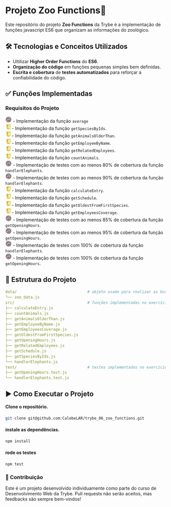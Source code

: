 # Projeto Zoo Functions🚀

Este repositório do projeto **Zoo Functions** da Trybe é a implementação de funções javascript ES6 que organizam as informações do zoológico.  

## 🛠️ Tecnologias e Conceitos Utilizados
- Ultilizar **Higher Order Functions** do **ES6**.  
- **Organização do código** em funções pequenas simples bem definidas.  
- **Escrita e cobertura** de **testes automatizados** para reforçar a confiabilidade do código.  

## ✅ Funções Implementadas  
### Requisitos do Projeto  
<img alt="icon-jest" src="./readme-jest-icon.png" width="20"/> - Implementação da função `average`<br>
<img alt="icon-jest" src="./readme-js-icon.webp" width="20"/>- Implementação da função `getSpeciesByIds`. <br>
<img alt="icon-jest" src="./readme-js-icon.webp" width="20"/>- Implementação da função `getAnimalsOlderThan`. <br>
<img alt="icon-jest" src="./readme-js-icon.webp" width="20"/>- Implementação da função `getEmployeeByName`. <br>
<img alt="icon-jest" src="./readme-js-icon.webp" width="20"/>- Implementação da função `getRelatedEmployees`. <br>
<img alt="icon-jest" src="./readme-js-icon.webp" width="20"/>- Implementação da função `countAnimals`. <br>
<img alt="icon-jest" src="./readme-jest-icon.png" width="20"/> - Implementação de testes com ao menos 80% de cobertura da função `handlerElephants`. <br>
<img alt="icon-jest" src="./readme-jest-icon.png" width="20"/> - Implementação de testes com ao menos 90% de cobertura da função `handlerElephants`. <br>
<img alt="icon-jest" src="./readme-js-icon.webp" width="20"/>- Implementação da função `calculateEntry`. <br>
<img alt="icon-jest" src="./readme-js-icon.webp" width="20"/>- Implementação da função `getSchedule`. <br>
<img alt="icon-jest" src="./readme-js-icon.webp" width="20"/>- Implementação da função `getOldestFromFirstSpecies`. <br>
<img alt="icon-jest" src="./readme-js-icon.webp" width="20"/>- Implementação da função `getEmployeesCoverage`. <br>
<img alt="icon-jest" src="./readme-jest-icon.png" width="20"/> - Implementação de testes com ao menos 85% de cobertura da função `getOpeningHours`. <br>
<img alt="icon-jest" src="./readme-jest-icon.png" width="20"/> - Implementação de testes com ao menos 95% de cobertura da função `getOpeningHours`. <br>
<img alt="icon-jest" src="./readme-jest-icon.png" width="20"/> - Implementação de testes com 100% de cobertura da função `handlerElephants`. <br>
<img alt="icon-jest" src="./readme-jest-icon.png" width="20"/> - Implementação de testes com 100% de cobertura da função `getOpeningHours`. <br>


## 📁 Estrutura do Projeto
```yaml
data/                               # objeto usado para realizar as buscas  
└── zoo_data.js  
src/                                # funções implementadas no exercício  
├── calculateEntry.js  
├── countAnimals.js                
├── getAnimalsOlderThan.js  
├── getEmployeeByName.js  
├── getEmployeesCoverage.js  
├── getOldestFromFirstSpecies.js  
├── getOpeningHours.js  
├── getRelatedEmployees.js  
├── getSchedule.js  
├── getSpeciesByIds.js  
└── handlerElephants.js  
test/                               # testes implementados no exercício    
├── getOpeningHours.test.js  
└── handlerElephants.test.js  
```

## ▶️ Como Executar o Projeto

#### Clone o repositório.
```bash
git clone git@github.com:CalebeLAR/trybe_06_zoo_functions.git
```

#### instale as dependências.
```bash
npm install
```

#### rode os testes
```bash
npm test
```

### 🤝 Contribuição
Este é um projeto desenvolvido individuamente como parte do curso de Desenvolvimento Web da Trybe. Pull requests não serão aceitos, mas feedbacks são sempre bem-vindos!

